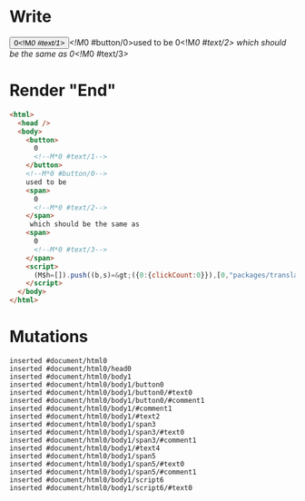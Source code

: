 # Write
  <button>0<!M*0 #text/1></button><!M*0 #button/0>used to be <span>0<!M*0 #text/2></span> which should be the same as <span>0<!M*0 #text/3></span><script>(M$h=[]).push((b,s)=>({0:{clickCount:0}}),[0,"packages/translator-tags/src/__tests__/fixtures/nested-assignment-expression/template.marko_0_clickCount",])</script>


# Render "End"
```html
<html>
  <head />
  <body>
    <button>
      0
      <!--M*0 #text/1-->
    </button>
    <!--M*0 #button/0-->
    used to be 
    <span>
      0
      <!--M*0 #text/2-->
    </span>
     which should be the same as 
    <span>
      0
      <!--M*0 #text/3-->
    </span>
    <script>
      (M$h=[]).push((b,s)=&gt;({0:{clickCount:0}}),[0,"packages/translator-tags/src/__tests__/fixtures/nested-assignment-expression/template.marko_0_clickCount",])
    </script>
  </body>
</html>
```

# Mutations
```
inserted #document/html0
inserted #document/html0/head0
inserted #document/html0/body1
inserted #document/html0/body1/button0
inserted #document/html0/body1/button0/#text0
inserted #document/html0/body1/button0/#comment1
inserted #document/html0/body1/#comment1
inserted #document/html0/body1/#text2
inserted #document/html0/body1/span3
inserted #document/html0/body1/span3/#text0
inserted #document/html0/body1/span3/#comment1
inserted #document/html0/body1/#text4
inserted #document/html0/body1/span5
inserted #document/html0/body1/span5/#text0
inserted #document/html0/body1/span5/#comment1
inserted #document/html0/body1/script6
inserted #document/html0/body1/script6/#text0
```